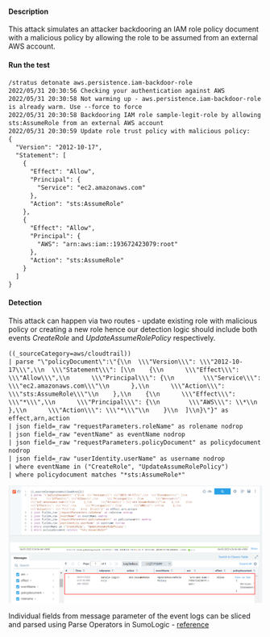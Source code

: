 #### Description

This attack simulates an attacker backdooring an IAM role policy document with a malicious policy by allowing the role to be assumed from an external AWS account.

#### Run the test

```
/stratus detonate aws.persistence.iam-backdoor-role  
2022/05/31 20:30:56 Checking your authentication against AWS
2022/05/31 20:30:58 Not warming up - aws.persistence.iam-backdoor-role is already warm. Use --force to force
2022/05/31 20:30:58 Backdooring IAM role sample-legit-role by allowing sts:AssumeRole from an external AWS account
2022/05/31 20:30:59 Update role trust policy with malicious policy:
{
  "Version": "2012-10-17",
  "Statement": [
    {
      "Effect": "Allow",
      "Principal": {
        "Service": "ec2.amazonaws.com"
      },
      "Action": "sts:AssumeRole"
    },
    {
      "Effect": "Allow",
      "Principal": {
        "AWS": "arn:aws:iam::193672423079:root"
      },
      "Action": "sts:AssumeRole"
    }
  ]
}
```

#### Detection

This attack can happen via two routes - update existing role with malicious policy or creating a  new role hence our detection logic should include both events *CreateRole* and *UpdateAssumeRolePolicy* respectively.


```
((_sourceCategory=aws/cloudtrail))
| parse "\"policyDocument\":\"{\\n  \\\"Version\\\": \\\"2012-10-17\\\",\\n  \\\"Statement\\\": [\\n    {\\n      \\\"Effect\\\": \\\"Allow\\\",\\n      \\\"Principal\\\": {\\n        \\\"Service\\\": \\\"ec2.amazonaws.com\\\"\\n      },\\n      \\\"Action\\\": \\\"sts:AssumeRole\\\"\\n    },\\n    {\\n      \\\"Effect\\\": \\\"*\\\",\\n      \\\"Principal\\\": {\\n        \\\"AWS\\\": \\*\\n      },\\n      \\\"Action\\\": \\\"*\\\"\\n    }\\n  ]\\n}\"}" as effect,arn,action
| json field=_raw "requestParameters.roleName" as rolename nodrop
| json field=_raw "eventName" as eventName nodrop
| json field=_raw "requestParameters.policyDocument" as policydocument nodrop
| json field=_raw "userIdentity.userName" as username nodrop
| where eventName in ("CreateRole", "UpdateAssumeRolePolicy")
| where policydocument matches "*sts:AssumeRole*"
```

![](./Screenshots/27.png)

Individual fields from message parameter of the event logs can be sliced and parsed using Parse Operators in SumoLogic - [reference](https://help.sumologic.com/05Search/Search-Query-Language/01-Parse-Operators/01-Parse-Predictable-Patterns-Using-an-Anchor)




